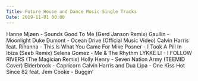 ```yaml
---
Title: Future House and Dance Music Single Tracks
Date: 2019-11-01 00:00
---
```


<youtube source="MyEkxp3wWQU">
    Hanne Mjøen - Sounds Good To Me (Gerd Janson Remix)
</youtube>

<youtube source="4r1cICFhCVM">
    Gaullin - Moonlight
</youtube>

<youtube source="KDxJlW6cxRk">
    Duke Dumont - Ocean Drive (Official Music Video)
</youtube>

<youtube source="kOkQ4T5WO9E">
    Calvin Harris feat. Rihanna - This Is What You Came For
</youtube>

<youtube source="foE1mO2yM04">
    Mike Posner - I Took A Pill In Ibiza (Seeb Remix)
</youtube>

<youtube source="2XFfWems2_A">
    Selena Gomez - Me & The Rhythm
</youtube>

<youtube source="3FXMsoTTcog">
    LYKKE LI - I FOLLOW RIVERS (The Magician Remix)
</youtube>

<youtube source="hTb6ClME6Eg">
    Holly Henry - Seven Nation Army (TEEMID Cover)
</youtube>

<youtube source="z8yvVfptis4">
    Elderbrook - Capricorn
</youtube>

<youtube source="DkeiKbqa02g">
    Calvin Harris and Dua Lipa - One Kiss
</youtube>

<youtube source="sZtTVSghzsg">
    Hot Since 82 feat. Jem Cooke - Buggin'
</youtube>
